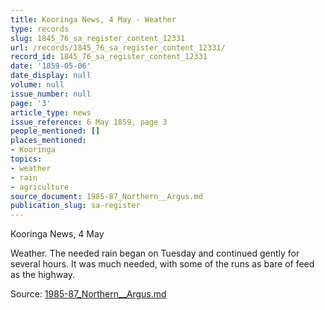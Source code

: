 ```yaml
---
title: Kooringa News, 4 May - Weather
type: records
slug: 1845_76_sa_register_content_12331
url: /records/1845_76_sa_register_content_12331/
record_id: 1845_76_sa_register_content_12331
date: '1859-05-06'
date_display: null
volume: null
issue_number: null
page: '3'
article_type: news
issue_reference: 6 May 1859, page 3
people_mentioned: []
places_mentioned:
- Kooringa
topics:
- weather
- rain
- agriculture
source_document: 1985-87_Northern__Argus.md
publication_slug: sa-register
---
```


Kooringa News, 4 May

Weather.  The needed rain began on Tuesday and continued gently for several hours.  It was much needed, with some of the runs as bare of feed as the highway.

Source: [1985-87_Northern__Argus.md](/downloads/markdown/1985-87_Northern__Argus.md)
